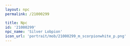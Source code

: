 ```yaml
---
layout: npc
permalink: /21000299

title: Npc
id: '21000299'
npc_name: 'Silver Lobpion'
icon_url: 'portrait/mob/21000299_m_scorpionwhite_p.png'
---
```

